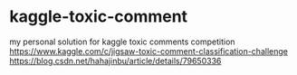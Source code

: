 # kaggle-toxic-comment
my personal solution for kaggle toxic comments competition  https://www.kaggle.com/c/jigsaw-toxic-comment-classification-challenge
https://blog.csdn.net/hahajinbu/article/details/79650336 

